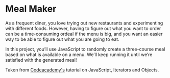 <h1>Meal Maker</h1>
<p>As a frequent diner, you love trying out new restaurants and experimenting with different foods. However, having to figure out what you want to order can be a time-consuming ordeal if the menu is big, and you want an easier way to be able to figure out what you are going to eat.</p>

<p>In this project, you’ll use JavaScript to randomly create a three-course meal based on what is available on a menu. We’ll keep running it until we’re satisfied with the generated meal!</p>

Taken from [Codeacademy's](https://www.codecademy.com/paths/build-web-apps-with-react/tracks/bwa-javascript-iterators-objects-and-classes/modules/learn-javascript-objects/projects/meal-maker) tutorial on JavaScript, Iterators and Objects.
